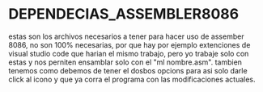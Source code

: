# DEPENDECIAS_ASSEMBLER8086
estas son los archivos necesarios a tener para hacer uso de assember 8086, no son 100% necesarias, por que hay por ejemplo extenciones de visual studio code que harian el mismo trabajo, pero yo trabaje solo con estas y nos perniten ensamblar solo con el "ml nombre.asm". tambien tenemos como debemos de tener el dosbos opcions para asi solo darle click al icono y que ya corra el programa con las modificaciones actuales.
